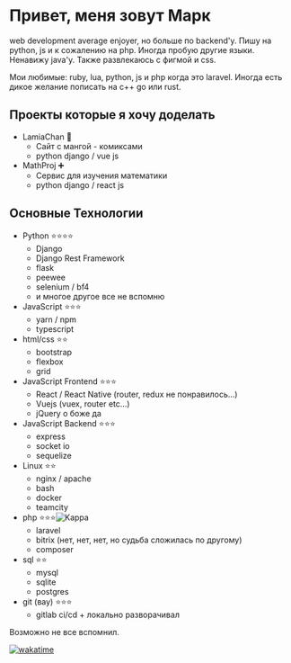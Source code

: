 # Привет, меня зовут Марк
web development average enjoyer, но больше по backend'у.
Пишу на python, js и к сожалению на php. Иногда пробую другие языки. Ненавижу java'у. Также развлекаюсь с фигмой и css.

Мои любимые: ruby, lua, python, js и php когда это laravel. 
Иногда есть дикое желание пописать на c++ go или rust.

## Проекты которые я хочу доделать

- LamiaChan 🐍
  -  Сайт с мангой - комиксами
  -  python django / vue js
- MathProj ➕
  - Сервис для изучения математики
  - python django / react js
  
## Основные Технологии

- Python ⭐⭐⭐⭐
  - Django
  - Django Rest Framework
  - flask
  - peewee
  - selenium / bf4
  - и многое другое все не вспомню 
- JavaScript ⭐⭐⭐
  - yarn / npm
  - typescript 
- html/css ⭐⭐
  - bootstrap
  - flexbox
  - grid   
- JavaScript Frontend ⭐⭐⭐
  - React / React Native (router, redux не понравилось...)
  - Vuejs (vuex, router etc...)
  - jQuery о боже да
- JavaScript Backend ⭐⭐⭐
  - express
  - socket io
  - sequelize
- Linux ⭐⭐
  - nginx / apache
  - bash
  - docker
  - teamcity
- php ⭐⭐⭐![Kappa](https://git.io/Kappa)
  - laravel
  - bitrix (нет, нет, нет, но судьба сложилась по другому)
  - composer  
- sql ⭐⭐
  - mysql
  - sqlite
  - postgres  
- git (вау) ⭐⭐⭐
  - gitlab ci/cd + локально разворачивал  

Возможно не все вспомнил.

[![wakatime](https://wakatime.com/badge/user/656e783d-2e25-40a0-a532-e0dd04e1a811.svg)](https://wakatime.com/@656e783d-2e25-40a0-a532-e0dd04e1a811)

